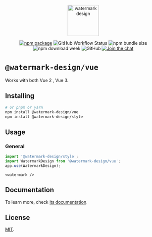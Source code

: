 <p align="center">
  <a href="https://watermark-design.github.io/watermark/" target="_blank" rel="noopener noreferrer">
    <img height="100" src="https://watermark-design.github.io/watermark/full-logo.png" alt="watermark design">
  </a>
</p>
<p align="center">
  <a href="https://npmjs.com/package/@watermark-design/vue"><img src="https://badgen.net/npm/v/@watermark-design/vue" alt="npm package"></a>
  <img alt="GitHub Workflow Status" src="https://img.shields.io/github/actions/workflow/status/watermark-design/watermark/deploy.yml?branch=main">
  <img alt="npm bundle size" src="https://img.shields.io/bundlephobia/minzip/@watermark-design/vue">
  <img alt="npm download week" src="https://img.shields.io/npm/dw/@watermark-design/vue">
  <img alt="GitHub" src="https://img.shields.io/github/license/watermark-design/watermark">
  <a href="https://discord.gg/89xaVqpV"><img src="https://img.shields.io/discord/1143015541175496777" alt="Join the chat"></a>
</p>

# `@watermark-design/vue`

Works with both Vue 2 , Vue 3.

## Installing

```bash
# or pnpm or yarn
npm install @watermark-design/vue
npm install @watermark-design/style
```

## Usage

### General

```ts
import '@watermark-design/style';
import WatermarkDesign from '@watermark-design/vue';
app.use(WatermarkDesign);
```

```vue
<watermark />
```

## Documentation

To learn more, check [its documentation](https://watermark-design.github.io/watermark/).

## License

[MIT](LICENSE).
